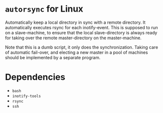 # `autorsync` for Linux

Automatically keep a local directory in sync with a remote directory.
It automatically executes rsync for each inotify-event.
This is supposed to run on a slave-machine, to ensure that the local slave-directory is always ready for taking over the remote master-directory on the master-machine.


Note that this is a dumb script, it only does the synchronization.
Taking care of automatic fail-over, and electing a new master in a pool of machines should be implemented by a separate program.

# Dependencies

 - `bash`
 - `inotify-tools`
 - `rsync`
 - `ssh`
